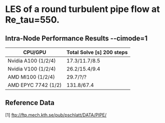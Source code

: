 # LES of a round turbulent pipe flow at Re_tau=550.

## Intra-Node Performance Results --cimode=1

| CPU/GPU                | Total Solve [s] 200 steps | 
| ---------------------- | --------------------------|
| Nvidia A100   (1/2/4)  | 17.3/11.7/8.5             |
| Nvidia V100   (1/2/4)  | 26.2/15.4/9.4             |
| AMD MI100     (1/2/4)  | 29.7/?/?                  |
| AMD EPYC 7742 (1/2)    | 131.8/67.4                |


## Reference Data 
[1] ftp://ftp.mech.kth.se/pub/pschlatt/DATA/PIPE/ 
